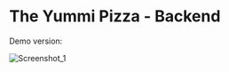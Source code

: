 # The Yummi Pizza - Backend

Demo version: 


![Screenshot_1](https://user-images.githubusercontent.com/58940678/94165205-4385b700-fe8a-11ea-9251-770fce1f892c.jpg)


